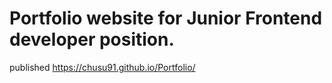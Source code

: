 # Portfolio website for Junior Frontend developer position.
published 
https://chusu91.github.io/Portfolio/
